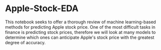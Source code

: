 # Apple-Stock-EDA

This notebook seeks to offer a thorough review of machine learning-based methods for predicting Apple stock price. One of the most difficult tasks in finance is predicting stock prices, therefore we will look at many models to determine which ones can anticipate Apple's stock price with the greatest degree of accuracy.
